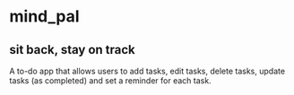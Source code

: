 # mind_pal

## sit back, stay on track

A to-do app that allows users to add tasks, edit tasks, delete tasks, update tasks (as completed) and set a reminder for each task.

